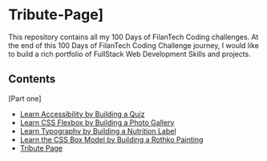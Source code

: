 # Tribute-Page]


This repository contains all my 100 Days of FilanTech Coding challenges. At the end of this 100 Days of FilanTech Coding Challenge journey, I would like to build a rich portfolio of FullStack Web Development Skills and projects.

## Contents
[Part one]
* [Learn Accessibility by Building a Quiz](https://github.com/Abdiwali-Eid/Tribute-Page/tree/main/Learn%20Accessibility%20by%20Building%20a%20Quiz)
* [Learn CSS Flexbox by Building a Photo Gallery](https://github.com/Abdiwali-Eid/Tribute-Page/tree/main/Learn%20CSS%20Flexbox%20by%20Building%20a%20Photo%20Gallery)
 * [Learn Typography by Building a Nutrition Label](https://github.com/Abdiwali-Eid/Tribute-Page/tree/main/Learn%20Typography%20by%20Building%20a%20Nutrition%20Label)
 * [Learn the CSS Box Model by Building a Rothko Painting](https://github.com/Abdiwali-Eid/Tribute-Page/tree/main/Learn%20the%20CSS%20Box%20Model%20by%20Building%20a%20Rothko%20Painting)
 * [Tribute Page](https://github.com/Abdiwali-Eid/Tribute-Page/tree/main/Tribute%20PageTribute%20Page)
